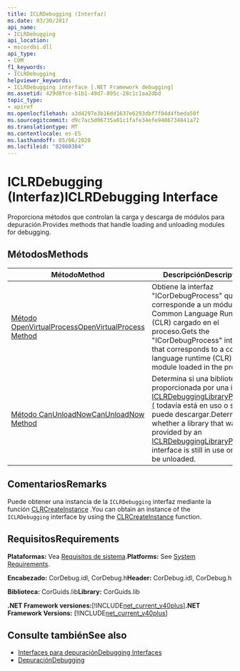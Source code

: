 ```yaml
---
title: ICLRDebugging (Interfaz)
ms.date: 03/30/2017
api_name:
- ICLRDebugging
api_location:
- mscordbi.dll
api_type:
- COM
f1_keywords:
- ICLRDebugging
helpviewer_keywords:
- ICLRDebugging interface [.NET Framework debugging]
ms.assetid: 429d8fce-b1b1-49d7-895c-28c1c1aa2dbd
topic_type:
- apiref
ms.openlocfilehash: a3d4297e3b16dd1637e6293dbf7f04d4fbeda50f
ms.sourcegitcommit: d9c7ac5d06735a01c1fafe34efe9486734841a72
ms.translationtype: MT
ms.contentlocale: es-ES
ms.lasthandoff: 05/06/2020
ms.locfileid: "82860384"
---
```

# <a name="iclrdebugging-interface"></a><span data-ttu-id="58789-102">ICLRDebugging (Interfaz)</span><span class="sxs-lookup"><span data-stu-id="58789-102">ICLRDebugging Interface</span></span>
<span data-ttu-id="58789-103">Proporciona métodos que controlan la carga y descarga de módulos para depuración.</span><span class="sxs-lookup"><span data-stu-id="58789-103">Provides methods that handle loading and unloading modules for debugging.</span></span>  
  
## <a name="methods"></a><span data-ttu-id="58789-104">Métodos</span><span class="sxs-lookup"><span data-stu-id="58789-104">Methods</span></span>  
  
|<span data-ttu-id="58789-105">Método</span><span class="sxs-lookup"><span data-stu-id="58789-105">Method</span></span>|<span data-ttu-id="58789-106">Descripción</span><span class="sxs-lookup"><span data-stu-id="58789-106">Description</span></span>|  
|------------|-----------------|  
|[<span data-ttu-id="58789-107">Método OpenVirtualProcess</span><span class="sxs-lookup"><span data-stu-id="58789-107">OpenVirtualProcess Method</span></span>](iclrdebugging-openvirtualprocess-method.md)|<span data-ttu-id="58789-108">Obtiene la interfaz "ICorDebugProcess" que corresponde a un módulo de Common Language Runtime (CLR) cargado en el proceso.</span><span class="sxs-lookup"><span data-stu-id="58789-108">Gets the "ICorDebugProcess" interface that corresponds to a common language runtime (CLR) module loaded in the process.</span></span>|  
|[<span data-ttu-id="58789-109">Método CanUnloadNow</span><span class="sxs-lookup"><span data-stu-id="58789-109">CanUnloadNow Method</span></span>](iclrdebugging-canunloadnow-method.md)|<span data-ttu-id="58789-110">Determina si una biblioteca proporcionada por una interfaz [ICLRDebuggingLibraryProvider (](iclrdebugginglibraryprovider-interface.md) todavía está en uso o se puede descargar.</span><span class="sxs-lookup"><span data-stu-id="58789-110">Determines whether a library that was provided by an [ICLRDebuggingLibraryProvider](iclrdebugginglibraryprovider-interface.md) interface is still in use or can be unloaded.</span></span>|  
  
## <a name="remarks"></a><span data-ttu-id="58789-111">Comentarios</span><span class="sxs-lookup"><span data-stu-id="58789-111">Remarks</span></span>  
 <span data-ttu-id="58789-112">Puede obtener una instancia de la `ICLRDebugging` interfaz mediante la función [CLRCreateInstance](../hosting/clrcreateinstance-function.md) .</span><span class="sxs-lookup"><span data-stu-id="58789-112">You can obtain an instance of the `ICLRDebugging` interface by using the [CLRCreateInstance](../hosting/clrcreateinstance-function.md) function.</span></span>  
  
## <a name="requirements"></a><span data-ttu-id="58789-113">Requisitos</span><span class="sxs-lookup"><span data-stu-id="58789-113">Requirements</span></span>  
 <span data-ttu-id="58789-114">**Plataformas:** Vea [Requisitos de sistema](../../get-started/system-requirements.md).</span><span class="sxs-lookup"><span data-stu-id="58789-114">**Platforms:** See [System Requirements](../../get-started/system-requirements.md).</span></span>  
  
 <span data-ttu-id="58789-115">**Encabezado:** CorDebug.idl, CorDebug.h</span><span class="sxs-lookup"><span data-stu-id="58789-115">**Header:** CorDebug.idl, CorDebug.h</span></span>  
  
 <span data-ttu-id="58789-116">**Biblioteca:** CorGuids.lib</span><span class="sxs-lookup"><span data-stu-id="58789-116">**Library:** CorGuids.lib</span></span>  
  
 <span data-ttu-id="58789-117">**.NET Framework versiones:**[!INCLUDE[net_current_v40plus](../../../../includes/net-current-v40plus-md.md)]</span><span class="sxs-lookup"><span data-stu-id="58789-117">**.NET Framework Versions:** [!INCLUDE[net_current_v40plus](../../../../includes/net-current-v40plus-md.md)]</span></span>  
  
## <a name="see-also"></a><span data-ttu-id="58789-118">Consulte también</span><span class="sxs-lookup"><span data-stu-id="58789-118">See also</span></span>

- [<span data-ttu-id="58789-119">Interfaces para depuración</span><span class="sxs-lookup"><span data-stu-id="58789-119">Debugging Interfaces</span></span>](debugging-interfaces.md)
- [<span data-ttu-id="58789-120">Depuración</span><span class="sxs-lookup"><span data-stu-id="58789-120">Debugging</span></span>](index.md)
